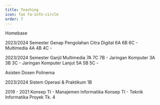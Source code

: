 ```yaml
---
title: Teaching 
icon: fas fa-info-circle
order: 7
---
```


Homebase

2023/2024 Semester Genap
Pengolahan Citra Digital 6A 6B 6C -
Multimedia 4A 4B 4C -

2023/2024 Semester Ganjil
Multimedia 7A 7C 7B -
Jaringan Komputer 3A 3B 3C -
Jaringan Komputer Lanjut 5A 5B 5C -

Asisten Dosen Polinema

2023/2024
Sistem Operasi & Praktikum 1B

2019 - 2021
Konsep TI - Manajemen Informatika 
Konsep TI - Teknik Informatika
Proyek Tk. 4



